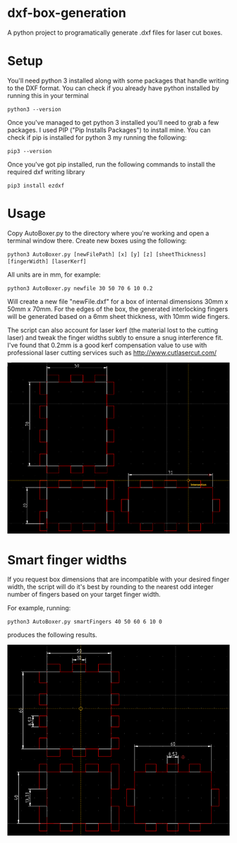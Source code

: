 # dxf-box-generation
A python project to programatically generate .dxf files for laser cut boxes.

# Setup
You'll need python 3 installed along with some packages that handle writing to the DXF format.
You can check if you already have python installed by running this in your terminal
```
python3 --version
```
Once you've managed to get python 3 installed you'll need to grab a few packages. I used PIP ("Pip Installs Packages") to install mine.
You can check if pip is installed for python 3 my running the following:
```
pip3 --version
```
Once you've got pip installed, run the following commands to install the required dxf writing library
```
pip3 install ezdxf
```
# Usage 
Copy AutoBoxer.py to the directory where you're working and open a terminal window there. Create new boxes using the following:
```
python3 AutoBoxer.py [newFilePath] [x] [y] [z] [sheetThickness] [fingerWidth] [laserKerf]
```
All units are in mm, for example: 
```
python3 AutoBoxer.py newfile 30 50 70 6 10 0.2
```
Will create a new file "newFile.dxf" for a box of internal dimensions 30mm x 50mm x 70mm. For the edges of the box, the generated interlocking fingers will be generated based on a 6mm sheet thickness, with 10mm wide fingers.

The script can also account for laser kerf (the material lost to the cutting laser) and tweak the finger widths subtly to ensure a snug interference fit. I've found that 0.2mm is a good kerf compensation value to use with professional laser cutting services such as http://www.cutlasercut.com/

![Example](https://raw.githubusercontent.com/StereoPythonics/dxf-box-generation/main/ExampleBox.png)

# Smart finger widths
If you request box dimensions that are incompatible with your desired finger width, the script will do it's best by rounding to the nearest odd integer number of fingers based on your target finger width.

For example, running:

```
python3 AutoBoxer.py smartFingers 40 50 60 6 10 0
```

produces the following results.

![Smart finger widths](https://raw.githubusercontent.com/StereoPythonics/dxf-box-generation/main/SmartFingers.png)

